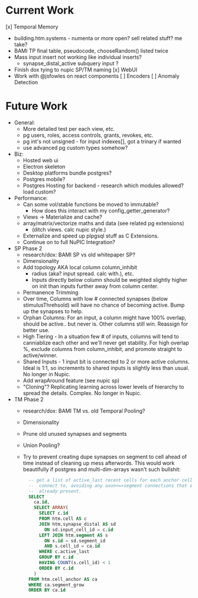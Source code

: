 # Current Work

[x] Temporal Memory
  * building.htm.systems - numenta or more open? sell related stuff? me take?
  * BAMI TP final table, pseudocode, chooseRandom() listed twice
  * Mass input insert not working like individual inserts?
    * synapse_distal_active subquery input ?
  * Finish dox tying to nupic SP/TM naming
[x] WebUI
  * Work with @jsfowles on react components
[ ] Encoders
[ ] Anomaly Detection

# Future Work

* General:
  * More detailed test per each view, etc.
  * pg users, roles, access controls, grants, revokes, etc.
  * pg int's not unsigned - for input indexes[], got a trinary if wanted
  * use advanced pg custom types somehow?  
* Biz:
  * Hosted web ui
  * Electron skeleton
  * Desktop platforms bundle postgres?
  * Postgres mobile?
  * Postgres Hosting for backend - research which modules allowed? load custom?
* Performance: 
  * Can some vol/stable functions be moved to immutable?
    * How does this interact with my config_getter_generator?
  * Views -> Materialize and cache?
  * array/matrix/vectorize maths and data (see related pg extensions)
    * (ditch views. calc nupic style.)
  * Externalize and speed up plpgsql stuff as C Extensions.
  * Continue on to full NuPIC Integration?
* SP Phase 2
  * research/dox: BAMI SP vs old whitepaper SP?
  * Dimensionality
  * Add topology AKA local column column_inhibit 
    * radius (aka? input spread. calc with.), etc.
    * Inputs directly below column should be weighted slightly higher on init
      than inputs further away from column center.
  * Permanence Trimming
  * Over time, Columns with low # connected synapses (below stimulusThrehsold)
    will have no chance of becoming active.  Bump up the synapses to help. 
  * Orphan Columns: For an input, a column might have 100% overlap, should
    be active.. but never is. Other columns still win. Reassign for better use.
  * High Tiering - In a situation few # of inputs, columns will tend to 
    canniablize each other and we'll never get stability. For high overlap %,
    exclude columns from column_inhibit, and promote straight to active/winner.
  * Shared Inputs - 1 input bit is connected to 2 or more active columns.
    Ideal is 1:1, so increments to shared inputs is slightly less than usual.
    No longer in Nupic.
  * Add wrapAround feature (see nupic sp)
  * "Cloning"? Replicating learning across lower levels of hierarchy to spread
    the details. Complex. No longer in Nupic.
* TM Phase 2
  * research/dox: BAMI TM vs. old Temporal Pooling?
  * Dimensionality
  * Prune old unused synapses and segments
  * Union Pooling? 
  * Try to prevent creating dupe synapses on segment to cell ahead of
    time instead of cleaning up mess afterwords. This would work beautifully
    if postgres and multi-dim-arrays wasn't such bullshit:

    ```sql
      -- get a list of active_last recent cells for each anchor cell to 
      --  connect to, avoiding any axon<=>segment connections that are
      --  already present.
      SELECT
        ca.id,  
        SELECT ARRAY(
          SELECT c.id
          FROM htm.cell AS c
          JOIN htm.synapse_distal AS sd
            ON sd.input_cell_id = c.id
          LEFT JOIN htm.segment AS s
            ON s.id = sd.segment_id
            AND s.cell_id = ca.id
          WHERE c.active_last
          GROUP BY c.id
          HAVING COUNT(s.cell_id) < 1
          ORDER BY c.id
        )
      FROM htm.cell_anchor AS ca
      WHERE ca.segment_grow
      ORDER BY ca.id
    ```

